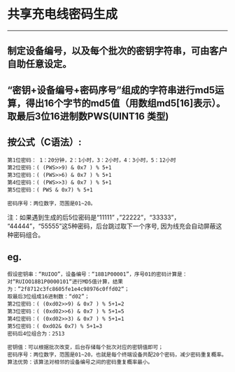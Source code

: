 # 共享充电线密码生成
----

## 制定设备编号，以及每个批次的密钥字符串，可由客户自助任意设定。

## “密钥+设备编号+密码序号”组成的字符串进行md5运算，得出16个字节的md5值（用数组md5[16]表示）。取最后3位16进制数PWS(UINT16 类型)

## 按公式（C语法）: 
	第1位密码： 1：20分钟，2：1小时，3：2小时，4：3小时，5：12小时
	第2位密码：( (PWS>>9) & 0x7 ) % 5+1
	第3位密码：( (PWS>>6) & 0x7 ) % 5+1
	第4位密码：( (PWS>>3) & 0x7 ) % 5+1
	第5位密码：( PWS & 0x7) % 5+1

	密码序号：两位数字，范围是01~20。


注：如果遇到生成的后5位密码是“11111” ，”22222”，“33333”， “44444”，“55555”这5种密码，后台跳过取下一个序号, 因为线充会自动屏蔽这种密码组合。


## eg.
	假设密钥串：“RUIOO”，设备编号：“18B1P00001”，序号01的密码计算是：
	对“RUIOO18B1P0000101“进行MD5值计算，结果为：”2f8712c3fc8605fe1e4c98976c0ffd02“；
	取最后3位组成16进制数：“d02”；
	第2位密码：( (0xd02>>9) & 0x7 ) % 5+1=2
	第3位密码：( (0xd02>>6) & 0x7 ) % 5+1=5
	第4位密码：( (0xd02>>3) & 0x7 ) % 5+1=1
	第5位密码：( 0xd02& 0x7) % 5+1=3
	密码后4位组合为：2513

	密钥值：可以根据批次改变，后台存储每个批次对应的密钥值即可；
	密码序号：两位数字，范围是01~20，也就是每个终端设备共配20个密码，减少密码重复概率。
	算法优势：该算法对相邻的设备编号之间的密码重复概率最小。